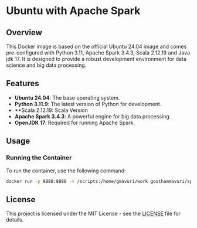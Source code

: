 # Ubuntu with Apache Spark

## Overview

This Docker image is based on the official Ubuntu 24.04 image and comes pre-configured with Python 3.11, Apache Spark 3.4.3, Scala 2.12.19 and Java jdk 17. It is designed to provide a robust development environment for data science and big data processing.

## Features

- **Ubuntu 24.04**: The base operating system.
- **Python 3.11.9**: The latest version of Python for development.
- **Scala 2.12.19: Scala Version
- **Apache Spark 3.4.3**: A powerful engine for big data processing.
- **OpenJDK 17**: Required for running Apache Spark.

## Usage

### Running the Container

To run the container, use the following command:

```sh
docker run -p 8888:8888 -v /scripts:/home/gmavuri/work gouthammavuri/spark
```

## License

This project is licensed under the MIT License - see the [LICENSE](LICENSE) file for details.
